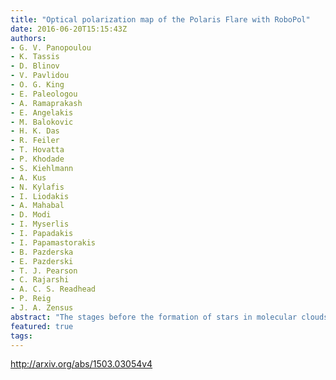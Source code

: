 ```yaml
---
title: "Optical polarization map of the Polaris Flare with RoboPol"
date: 2016-06-20T15:15:43Z
authors:
- G. V. Panopoulou
- K. Tassis
- D. Blinov
- V. Pavlidou
- O. G. King
- E. Paleologou
- A. Ramaprakash
- E. Angelakis
- M. Balokovic
- H. K. Das
- R. Feiler
- T. Hovatta
- P. Khodade
- S. Kiehlmann
- A. Kus
- N. Kylafis
- I. Liodakis
- A. Mahabal
- D. Modi
- I. Myserlis
- I. Papadakis
- I. Papamastorakis
- B. Pazderska
- E. Pazderski
- T. J. Pearson
- C. Rajarshi
- A. C. S. Readhead
- P. Reig
- J. A. Zensus
abstract: "The stages before the formation of stars in molecular clouds are poorly understood. Insights can be gained by studying the properties of quiescent clouds, such as their magnetic field structure. The plane-of-the-sky orientation of the field can be traced by polarized starlight. We present the first extended, wide-field ($sim$10 $rm deg^2$) map of the Polaris Flare cloud in dust-absorption induced optical polarization of background stars, using the RoboPol polarimeter at the Skinakas Observatory. This is the first application of the wide-field imaging capabilities of RoboPol. The data were taken in the R-band and analysed with the automated reduction pipeline of the instrument. We present in detail optimizations in the reduction pipeline specific to wide-field observations. Our analysis resulted in reliable measurements of 641 stars with median fractional linear polarization 1.3%. The projected magnetic field shows a large scale ordered pattern. At high longitudes it appears to align with faint striations seen in the Herschel-SPIRE map of dust emission (250 $mu m$), while in the central 4-5 deg$^2$ it shows an eddy-like feature. The overall polarization pattern we obtain is in good agreement with large scale measurements by Planck of the dust emission polarization in the same area of the sky."
featured: true
tags:
---
```

http://arxiv.org/abs/1503.03054v4